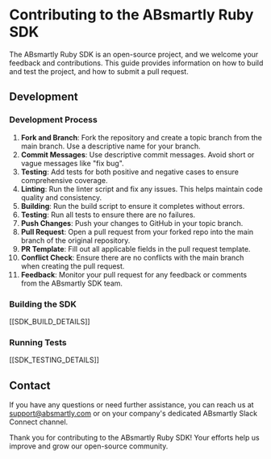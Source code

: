 # Contributing to the ABsmartly Ruby SDK

The ABsmartly Ruby SDK is an open-source project, and we welcome your
feedback and contributions. This guide provides information on how to build
and test the project, and how to submit a pull request.

## Development

### Development Process

1. **Fork and Branch**: Fork the repository and create a topic branch from the
main branch. Use a descriptive name for your branch.
2. **Commit Messages**: Use descriptive commit messages. Avoid short or vague
messages like "fix bug".
3. **Testing**: Add tests for both positive and negative cases to ensure
comprehensive coverage.
4. **Linting**: Run the linter script and fix any issues. This helps maintain
code quality and consistency.
5. **Building**: Run the build script to ensure it completes without errors.
6. **Testing**: Run all tests to ensure there are no failures.
7. **Push Changes**: Push your changes to GitHub in your topic branch.
8. **Pull Request**: Open a pull request from your forked repo into the main branch
of the original repository.
9. **PR Template**: Fill out all applicable fields in the pull request template.
10. **Conflict Check**: Ensure there are no conflicts with the main branch when
creating the pull request.
11. **Feedback**: Monitor your pull request for any feedback or comments from the
ABsmartly SDK team.

### Building the SDK

[[SDK_BUILD_DETAILS]]

### Running Tests

[[SDK_TESTING_DETAILS]]

## Contact

If you have any questions or need further assistance, you can reach us at
<support@absmartly.com> or on your company's dedicated ABsmartly Slack Connect
channel.

Thank you for contributing to the ABsmartly Ruby SDK! Your efforts help us
improve and grow our open-source community.
